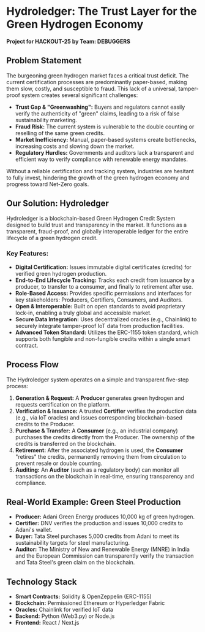 # **Hydroledger: The Trust Layer for the Green Hydrogen Economy**

**Project for HACKOUT-25 by Team: DEBUGGERS**

## **Problem Statement**

The burgeoning green hydrogen market faces a critical trust deficit. The current certification processes are predominantly paper-based, making them slow, costly, and susceptible to fraud. This lack of a universal, tamper-proof system creates several significant challenges:

* **Trust Gap & "Greenwashing":** Buyers and regulators cannot easily verify the authenticity of "green" claims, leading to a risk of false sustainability marketing.  
* **Fraud Risk:** The current system is vulnerable to the double counting or reselling of the same green credits.  
* **Market Inefficiency:** Manual, paper-based systems create bottlenecks, increasing costs and slowing down the market.  
* **Regulatory Hurdles:** Governments and auditors lack a transparent and efficient way to verify compliance with renewable energy mandates.

Without a reliable certification and tracking system, industries are hesitant to fully invest, hindering the growth of the green hydrogen economy and progress toward Net-Zero goals.

## **Our Solution: Hydroledger**

Hydroledger is a blockchain-based Green Hydrogen Credit System designed to build trust and transparency in the market. It functions as a transparent, fraud-proof, and globally interoperable ledger for the entire lifecycle of a green hydrogen credit.

### **Key Features:**

* **Digital Certification:** Issues immutable digital certificates (credits) for verified green hydrogen production.  
* **End-to-End Lifecycle Tracking:** Tracks each credit from issuance by a producer, to transfer to a consumer, and finally to retirement after use.  
* **Role-Based Access:** Provides specific permissions and interfaces for key stakeholders: Producers, Certifiers, Consumers, and Auditors.  
* **Open & Interoperable:** Built on open standards to avoid proprietary lock-in, enabling a truly global and accessible market.  
* **Secure Data Integration:** Uses decentralized oracles (e.g., Chainlink) to securely integrate tamper-proof IoT data from production facilities.  
* **Advanced Token Standard:** Utilizes the ERC-1155 token standard, which supports both fungible and non-fungible credits within a single smart contract.

## **Process Flow**

The Hydroledger system operates on a simple and transparent five-step process:

1. **Generation & Request:** A **Producer** generates green hydrogen and requests certification on the platform.  
2. **Verification & Issuance:** A trusted **Certifier** verifies the production data (e.g., via IoT oracles) and issues corresponding blockchain-based credits to the Producer.  
3. **Purchase & Transfer:** A **Consumer** (e.g., an industrial company) purchases the credits directly from the Producer. The ownership of the credits is transferred on the blockchain.  
4. **Retirement:** After the associated hydrogen is used, the **Consumer** "retires" the credits, permanently removing them from circulation to prevent resale or double counting.  
5. **Auditing:** An **Auditor** (such as a regulatory body) can monitor all transactions on the blockchain in real-time, ensuring transparency and compliance.

## **Real-World Example: Green Steel Production**

* **Producer:** Adani Green Energy produces 10,000 kg of green hydrogen.  
* **Certifier:** DNV verifies the production and issues 10,000 credits to Adani's wallet.  
* **Buyer:** Tata Steel purchases 5,000 credits from Adani to meet its sustainability targets for steel manufacturing.  
* **Auditor:** The Ministry of New and Renewable Energy (MNRE) in India and the European Commission can transparently verify the transaction and Tata Steel's green claim on the blockchain.

## **Technology Stack**

* **Smart Contracts:** Solidity & OpenZeppelin (ERC-1155)  
* **Blockchain:** Permissioned Ethereum or Hyperledger Fabric  
* **Oracles:** Chainlink for verified IoT data  
* **Backend:** Python (Web3.py) or Node.js  
* **Frontend:** React / Next.js
